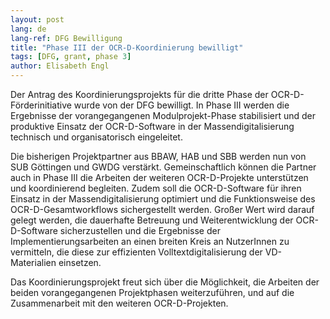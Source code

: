 ```yaml
---
layout: post
lang: de
lang-ref: DFG Bewilligung
title: "Phase III der OCR-D-Koordinierung bewilligt"
tags: [DFG, grant, phase 3]
author: Elisabeth Engl
---
```


Der Antrag des Koordinierungsprojekts für die dritte Phase der OCR-D-Förderinitiative wurde von der DFG bewilligt.
In Phase III werden die Ergebnisse der vorangegangenen Modulprojekt-Phase stabilisiert und der produktive Einsatz der
OCR-D-Software in der Massendigitalisierung technisch und organisatorisch eingeleitet.


Die bisherigen Projektpartner aus BBAW, HAB und SBB werden nun von SUB Göttingen und GWDG verstärkt. 
Gemeinschaftlich können die Partner auch in Phase III die Arbeiten der weiteren OCR-D-Projekte unterstützen und
koordinierend begleiten. Zudem soll die OCR-D-Software für ihren Einsatz in der Massendigitalisierung optimiert
und die Funktionsweise des OCR-D-Gesamtworkflows sichergestellt werden. Großer Wert wird darauf gelegt werden, 
die dauerhafte Betreuung und Weiterentwicklung der OCR-D-Software sicherzustellen und die Ergebnisse der
Implementierungsarbeiten an einen breiten Kreis an NutzerInnen zu vermitteln, die diese zur effizienten
Volltextdigitalisierung der VD-Materialien einsetzen.

Das Koordinierungsprojekt freut sich über die Möglichkeit, die Arbeiten der beiden vorangegangenen Projektphasen
weiterzuführen, und auf die Zusammenarbeit mit den weiteren OCR-D-Projekten. 
